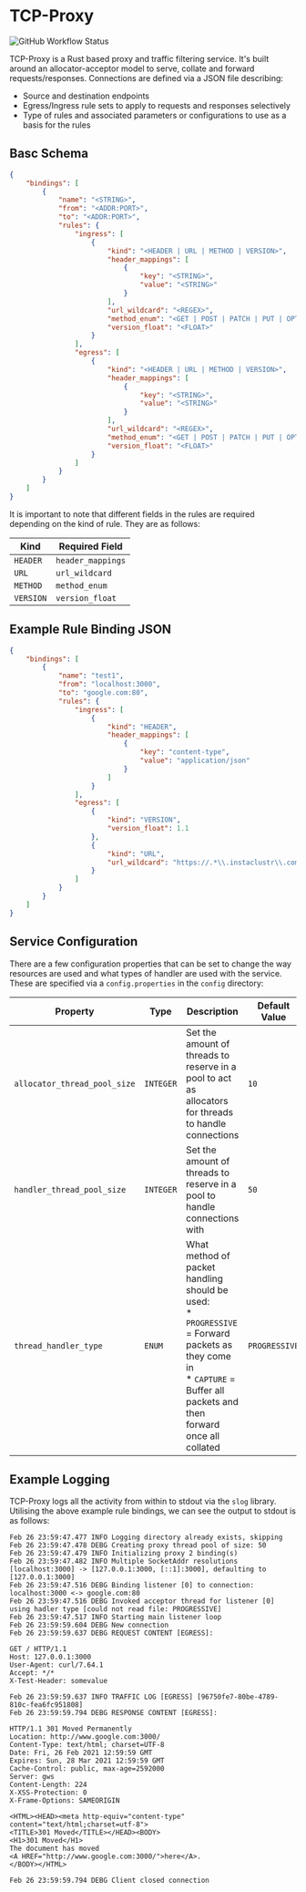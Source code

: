 # TCP-Proxy

![GitHub Workflow Status](https://img.shields.io/github/workflow/status/EngineersBox/TCP-Proxy/Rust?style=for-the-badge)


TCP-Proxy is a Rust based proxy and traffic filtering service. It's built around an allocator-acceptor model to serve, collate and forward requests/responses.
Connections are defined via a JSON file describing:

* Source and destination endpoints
* Egress/Ingress rule sets to apply to requests and responses selectively
* Type of rules and associated parameters or configurations to use as a basis for the rules

## Basc Schema

```json
{
	"bindings": [
		{
			"name": "<STRING>",
			"from": "<ADDR:PORT>",
			"to": "<ADDR:PORT>",
			"rules": {
				"ingress": [
					{
						"kind": "<HEADER | URL | METHOD | VERSION>",
						"header_mappings": [
							{
								"key": "<STRING>",
								"value": "<STRING>"
							}
						],
                        "url_wildcard": "<REGEX>",
                        "method_enum": "<GET | POST | PATCH | PUT | OPTIONS | UPDATE>",
                        "version_float": "<FLOAT>"
					}
				],
				"egress": [
					{
						"kind": "<HEADER | URL | METHOD | VERSION>",
						"header_mappings": [
							{
								"key": "<STRING>",
								"value": "<STRING>"
							}
						],
						"url_wildcard": "<REGEX>",
						"method_enum": "<GET | POST | PATCH | PUT | OPTIONS | UPDATE>",
						"version_float": "<FLOAT>"
					}
				]
			}
		}
	]
}
```

It is important to note that different fields in the rules are required depending on the kind of rule. They are as follows:

| **Kind**  | **Required Field**|
|---------	|-----------------	|
| `HEADER`  | `header_mappings` |
| `URL`     | `url_wildcard`    |
| `METHOD`  | `method_enum`     |
| `VERSION`	| `version_float`   |

## Example Rule Binding JSON

```json
{
	"bindings": [
		{
			"name": "test1",
			"from": "localhost:3000",
			"to": "google.com:80",
			"rules": {
				"ingress": [
					{
						"kind": "HEADER",
						"header_mappings": [
							{
								"key": "content-type",
								"value": "application/json"
							}
						]
					}
				],
				"egress": [
					{
						"kind": "VERSION",
						"version_float": 1.1
					},
					{
						"kind": "URL",
						"url_wildcard": "https://.*\\.instaclustr\\.com"
					}
				]
			}
		}
	]
}
```

## Service Configuration

There are a few configuration properties that can be set to change the way resources are used and what types of handler are used with the service.
These are specified via a `config.properties` in the `config` directory:

| **Property**                 	| **Type**  	| **Description**                                                                                                                                                            	| **Default Value** 	|
|------------------------------	|-----------	|----------------------------------------------------------------------------------------------------------------------------------------------------------------------------	|-------------------	|
| `allocator_thread_pool_size` 	| `INTEGER` 	| Set the amount of threads to reserve in a pool to act as allocators for threads to handle connections                                                                      	| `10`              	|
| `handler_thread_pool_size`   	| `INTEGER` 	| Set the amount of threads to reserve in a pool to handle connections with                                                                                                  	| `50`              	|
| `thread_handler_type`        	| `ENUM`    	| What method of packet handling should be used:<br>* `PROGRESSIVE` = Forward packets as they come in<br>* `CAPTURE` = Buffer all packets and then forward once all collated 	| `PROGRESSIVE`     	|

## Example Logging

TCP-Proxy logs all the activity from within to stdout via the `slog` library. Utilising the above example rule bindings, we can see the output to stdout is as follows:
```log
Feb 26 23:59:47.477 INFO Logging directory already exists, skipping
Feb 26 23:59:47.478 DEBG Creating proxy thread pool of size: 50
Feb 26 23:59:47.479 INFO Initializing proxy 2 binding(s)
Feb 26 23:59:47.482 INFO Multiple SocketAddr resolutions [localhost:3000] -> [127.0.0.1:3000, [::1]:3000], defaulting to [127.0.0.1:3000]
Feb 26 23:59:47.516 DEBG Binding listener [0] to connection: localhost:3000 <-> google.com:80 
Feb 26 23:59:47.516 DEBG Invoked acceptor thread for listener [0] using hadler type [could not read file: PROGRESSIVE]
Feb 26 23:59:47.517 INFO Starting main listener loop
Feb 26 23:59:59.604 DEBG New connection
Feb 26 23:59:59.637 DEBG REQUEST CONTENT [EGRESS]:

GET / HTTP/1.1
Host: 127.0.0.1:3000
User-Agent: curl/7.64.1
Accept: */*
X-Test-Header: somevalue

Feb 26 23:59:59.637 INFO TRAFFIC LOG [EGRESS] [96750fe7-80be-4789-810c-fea6fc951808]
Feb 26 23:59:59.794 DEBG RESPONSE CONTENT [EGRESS]:

HTTP/1.1 301 Moved Permanently
Location: http://www.google.com:3000/
Content-Type: text/html; charset=UTF-8
Date: Fri, 26 Feb 2021 12:59:59 GMT
Expires: Sun, 28 Mar 2021 12:59:59 GMT
Cache-Control: public, max-age=2592000
Server: gws
Content-Length: 224
X-XSS-Protection: 0
X-Frame-Options: SAMEORIGIN

<HTML><HEAD><meta http-equiv="content-type" content="text/html;charset=utf-8">
<TITLE>301 Moved</TITLE></HEAD><BODY>
<H1>301 Moved</H1>
The document has moved
<A HREF="http://www.google.com:3000/">here</A>.
</BODY></HTML>

Feb 26 23:59:59.794 DEBG Client closed connection

```
